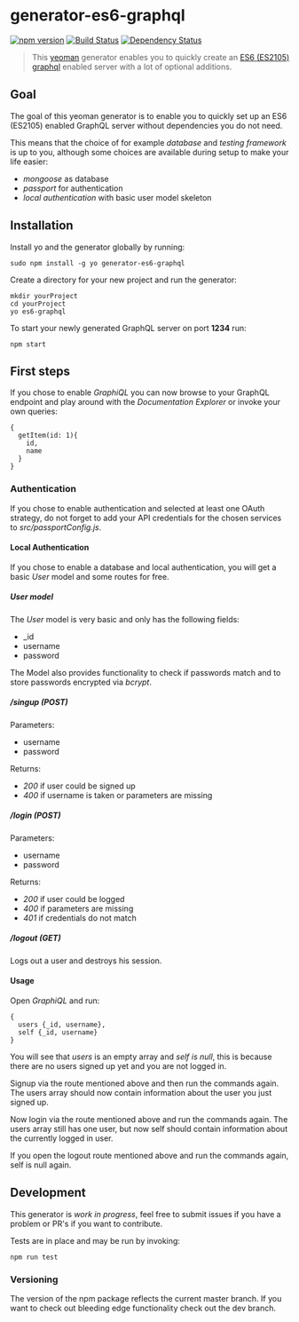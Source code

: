 # generator-es6-graphql
[![npm version](https://badge.fury.io/js/generator-es6-graphql.svg)](https://badge.fury.io/js/generator-es6-graphql) [![Build Status](https://secure.travis-ci.org/stylesuxx/generator-es6-graphql.png?branch=master)](https://travis-ci.org/stylesuxx/generator-es6-graphql) [![Dependency Status](https://david-dm.org/stylesuxx/generator-es6-graphql.svg)](https://david-dm.org/stylesuxx/generator-es6-graphql)

> This [yeoman](http://yeoman.io/) generator enables you to quickly create an [ES6 (ES2105)](http://es6-features.org/) [graphql](https://facebook.github.io/graphql/) enabled server with a lot of optional additions.

## Goal
The goal of this yeoman generator is to enable you to quickly set up an ES6 (ES2105) enabled GraphQL server without dependencies you do not need.

This means that the choice of for example *database* and *testing framework* is up to you, although some choices are available during setup to make your life easier:
* *mongoose* as database
* *passport* for authentication
* *local authentication* with basic user model skeleton

## Installation
Install yo and the generator globally by running:

    sudo npm install -g yo generator-es6-graphql

Create a directory for your new project and run the generator:

    mkdir yourProject
    cd yourProject
    yo es6-graphql

To start your newly generated GraphQL server on port **1234** run:

    npm start

## First steps
If you chose to enable *GraphiQL* you can now browse to your GraphQL endpoint and play around with the *Documentation Explorer* or invoke your own queries:

```
{
  getItem(id: 1){
    id,
    name
  }
}
```

### Authentication
If you chose to enable authentication and selected at least one OAuth strategy, do not forget to add your API credentials for the chosen services to *src/passportConfig.js*.

#### Local Authentication
If you chose to enable a database and local authentication, you will get a basic *User* model and some routes for free.

##### User model
The *User* model is very basic and only has the following fields:
* \_id
* username
* password

The Model also provides functionality to check if passwords match and to store passwords encrypted via *bcrypt*.

##### /singup (POST)
Parameters:
* username
* password

Returns:
* *200* if user could be signed up
* *400* if username is taken or parameters are missing

##### /login (POST)
Parameters:
* username
* password

Returns:
* *200* if user could be logged
* *400* if parameters are missing
* *401* if credentials do not match

##### /logout (GET)
Logs out a user and destroys his session.

#### Usage
Open *GraphiQL* and run:
```
{
  users {_id, username},
  self {_id, username}
}
```

You will see that *users* is an empty array and *self is null*, this is because there are no users signed up yet and you are not logged in.

Signup via the route mentioned above and then run the commands again. The users array should now contain information about the user you just signed up.

Now login via the route mentioned above and run the commands again. The users array still has one user, but now self should contain information about the currently logged in user.

If you open the logout route mentioned above and run the commands again, self is null again.

## Development
This generator is *work in progress*, feel free to submit issues if you have a problem or PR's if you want to contribute.

Tests are in place and may be run by invoking:

    npm run test

### Versioning
The version of the npm package reflects the current master branch. If you want to check out bleeding edge functionality check out the dev branch.

